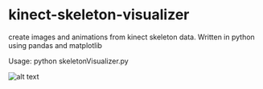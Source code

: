 # kinect-skeleton-visualizer
create images and animations from kinect skeleton data. Written in python using pandas and matplotlib

Usage: python skeletonVisualizer.py

![alt text](https://raw.githubusercontent.com/gsalierno/py-kinect-skeleton-visualizer/master/data/skeleton.png)
